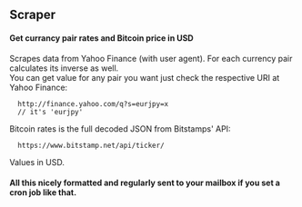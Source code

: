 ## Scraper  
#### Get currancy pair rates and Bitcoin price in USD  
  
Scrapes data from Yahoo Finance (with user agent). For each currency pair calculates its inverse as well.  
You can get value for any pair you want just check the respective URI at Yahoo Finance:

      http://finance.yahoo.com/q?s=eurjpy=x
      // it's 'eurjpy'

  
Bitcoin rates is the full decoded JSON from Bitstamps' API:  
   
      https://www.bitstamp.net/api/ticker/
      
Values in USD.
  
#### All this nicely formatted and regularly sent to your mailbox if you set a cron job like that.
